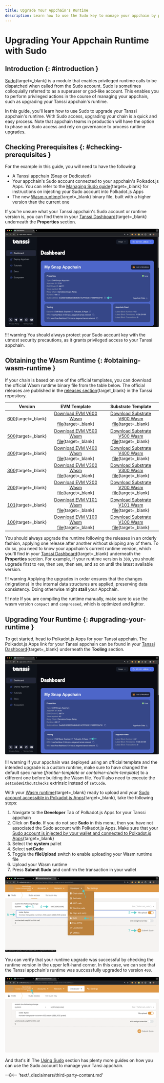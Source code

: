 ```yaml
---
title: Upgrade Your Appchain's Runtime
description: Learn how to use the Sudo key to manage your appchain by performing the privileged action of upgrading the runtime of your Tanssi appchain.
---
```


# Upgrading Your Appchain Runtime with Sudo

## Introduction {: #introduction }

[Sudo](https://paritytech.github.io/polkadot-sdk/master/pallet_sudo/index.html){target=\_blank} is a module that enables privileged runtime calls to be dispatched when called from the Sudo account. Sudo is sometimes colloquially referred to as a superuser or god-like account. This enables you to perform privileged actions in the course of managing your appchain, such as upgrading your Tanssi appchain's runtime. 

In this guide, you'll learn how to use Sudo to upgrade your Tanssi appchain's runtime. With Sudo access, upgrading your chain is a quick and easy process. Note that appchain teams in production will have the option to phase out Sudo access and rely on governance to process runtime upgrades. 

## Checking Prerequisites {: #checking-prerequisites }

For the example in this guide, you will need to have the following:

 - A Tanssi appchain (Snap or Dedicated)
 - Your appchain's Sudo account connected to your appchain's Polkadot.js Apps. You can refer to the [Managing Sudo guide](/builders/manage/sudo/sudo/#configuring-polkadotjs-apps){target=\_blank} for instructions on injecting your Sudo account into Polkadot.js Apps
- The new [Wasm runtime](/learn/framework/architecture/#runtime){target=\_blank} binary file, built with a higher version than the current one

If you're unsure what your Tanssi appchain's Sudo account or runtime version is, you can find them in your [Tanssi Dashboard](https://apps.tanssi.network/){target=\_blank} underneath the **Properties** section.

![Locating your Sudo address and runtime version on apps.tanssi.network](/images/builders/manage/sudo/upgrade/upgrade-1.webp)

!!! warning
    You should always protect your Sudo account key with the utmost security precautions, as it grants privileged access to your Tanssi appchain.

## Obtaining the Wasm Runtime {: #obtaining-wasm-runtime }

If your chain is based on one of the official templates, you can download the official Wasm runtime binary file from the table below. The official releases are published in the [releases section](https://github.com/moondance-labs/tanssi/releases){target\_blank} in the Tanssi repository.

|      Version       |    EVM Template    | Substrate Template |
|:------------------:|:------------------:|:------------------:|
|   [600](https://github.com/moondance-labs/tanssi/releases/tag/runtime-600){target=\_blank}    |    [Download EVM V600 Wasm file](https://github.com/moondance-labs/tanssi/releases/download/runtime-600/frontier-template-runtime-600.wasm){target=\_blank}    | [Download Substrate V600 Wasm file](https://github.com/moondance-labs/tanssi/releases/download/runtime-600/simple-template-runtime-600.wasm){target=\_blank} |
|   [500](https://github.com/moondance-labs/tanssi/releases/tag/runtime-500){target=\_blank}    |    [Download EVM V500 Wasm file](https://github.com/moondance-labs/tanssi/releases/download/runtime-500/frontier-template-runtime-500.wasm){target=\_blank}    | [Download Substrate V500 Wasm file](https://github.com/moondance-labs/tanssi/releases/download/runtime-500/simple-template-runtime-500.wasm){target=\_blank} |
|   [400](https://github.com/moondance-labs/tanssi/releases/tag/runtime-400-templates){target=\_blank}    |    [Download EVM V400 Wasm file](https://github.com/moondance-labs/tanssi/releases/download/runtime-400-templates/frontier-template-runtime-400.wasm){target=\_blank}    | [Download Substrate V400 Wasm file](https://github.com/moondance-labs/tanssi/releases/download/runtime-400-templates/simple-template-runtime-400.wasm){target=\_blank} |
|   [300](https://github.com/moondance-labs/tanssi/releases/tag/templates-runtime-300){target=\_blank}    |    [Download EVM V300 Wasm file](https://github.com/moondance-labs/tanssi/releases/download/templates-runtime-300/frontier-template-runtime-300.wasm){target=\_blank}    | [Download Substrate V300 Wasm file](https://github.com/moondance-labs/tanssi/releases/download/templates-runtime-300/simple-template-runtime-300.wasm){target=\_blank} |
|   [200](https://github.com/moondance-labs/tanssi/releases/tag/runtime-200){target=\_blank}    |    [Download EVM V200 Wasm file](https://github.com/moondance-labs/tanssi/releases/download/runtime-200/frontier-template-runtime-200.wasm){target=\_blank}    | [Download Substrate V200 Wasm file](https://github.com/moondance-labs/tanssi/releases/download/runtime-200/simple-template-runtime-200.wasm){target=\_blank} |
|   [101](https://github.com/moondance-labs/tanssi/releases/tag/runtime-101-templates){target=\_blank}    |    [Download EVM V101 Wasm file](https://github.com/moondance-labs/tanssi/releases/download/runtime-101-templates/frontier-template-runtime-101.wasm){target=\_blank}    | [Download Substrate V101 Wasm file](https://github.com/moondance-labs/tanssi/releases/download/runtime-101-templates/simple-template-runtime-101.wasm){target=\_blank} |
|   [100](https://github.com/moondance-labs/tanssi/releases/tag/runtime-100-templates){target=\_blank}    |    [Download EVM V100 Wasm file](https://github.com/moondance-labs/tanssi/releases/download/runtime-100-templates/frontier-template-runtime-100.wasm){target=\_blank}    | [Download Substrate V100 Wasm file](https://github.com/moondance-labs/tanssi/releases/download/runtime-100-templates/simple-template-runtime-100.wasm){target=\_blank} |

You should always upgrade the runtime following the releases in an orderly fashion, applying one release after another without skipping any of them. To do so, you need to know your appchain's current runtime version, which you'll find in your [Tanssi Dashboard](https://apps.tanssi.network/){target=\_blank} underneath the **Properties** section. For example, if your runtime version is `300`, you should upgrade first to `400`, then `500`, then `600`, and so on until the latest available version.

!!! warning
    Applying the upgrades in order ensures that the changes (migrations) in the internal data structures are applied, preserving data consistency. Doing otherwise might **stall** your Appchain.

!!! note
    If you are compiling the runtime manually, make sure to use the wasm version `compact` and `compressed`, which is optimized and lighter.

## Upgrading Your Runtime {: #upgrading-your-runtime }

To get started, head to Polkadot.js Apps for your Tanssi appchain. The Polkadot.js Apps link for your Tanssi appchain can be found in your [Tanssi Dashboard](https://apps.tanssi.network/){target=\_blank} underneath the **Tooling** section.

![Locating your Polkadot.js Apps Link on apps.tanssi.network](/images/builders/manage/sudo/upgrade/upgrade-2.webp)

!!! warning
    If your appchain was deployed using an official template and the intended upgrade is a custom runtime, make sure to have changed the default spec name (*frontier-template* or *container-chain-template*) to a different one before building the Wasm file. You'll also need to execute the `setCodeWithoutChecks` extrinsic instead of `setCode`.

With your [Wasm runtime](/learn/framework/architecture/#runtime){target=\_blank} ready to upload and your [Sudo account accessible in Polkadot.js Apps](/builders/manage/sudo/sudo/#configuring-polkadotjs-apps){target=\_blank}, take the following steps:

1. Navigate to the **Developer** Tab of Polkadot.js Apps for your Tanssi appchain
2. Click on **Sudo**. If you do not see **Sudo** in this menu, then you have not associated the Sudo account with Polkadot.js Apps. Make sure that your [Sudo account is injected by your wallet and connected to Polkadot.js Apps](/builders/manage/sudo/sudo/#configuring-polkadotjs-apps){target=\_blank}
3. Select the **system** pallet
4. Select **setCode**
5. Toggle the **fileUpload** switch to enable uploading your Wasm runtime file
6. Upload your Wasm runtime
7. Press **Submit Sudo** and confirm the transaction in your wallet

![Upgrading your Runtime on Polkadot.js Apps](/images/builders/manage/sudo/upgrade/upgrade-3.webp)

You can verify that your runtime upgrade was successful by checking the runtime version in the upper left-hand corner. In this case, we can see that the Tanssi appchain's runtime was successfully upgraded to version `400`.

![Check Runtime version on Polkadot.js Apps](/images/builders/manage/sudo/upgrade/upgrade-4.webp)

And that's it! The [Using Sudo](/builders/manage/sudo/) section has plenty more guides on how you can use the Sudo account to manage your Tansi appchain.

--8<-- 'text/_disclaimers/third-party-content.md'
